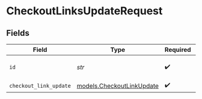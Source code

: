 # CheckoutLinksUpdateRequest


## Fields

| Field                                                        | Type                                                         | Required                                                     | Description                                                  |
| ------------------------------------------------------------ | ------------------------------------------------------------ | ------------------------------------------------------------ | ------------------------------------------------------------ |
| `id`                                                         | *str*                                                        | :heavy_check_mark:                                           | The checkout link ID.                                        |
| `checkout_link_update`                                       | [models.CheckoutLinkUpdate](../models/checkoutlinkupdate.md) | :heavy_check_mark:                                           | N/A                                                          |